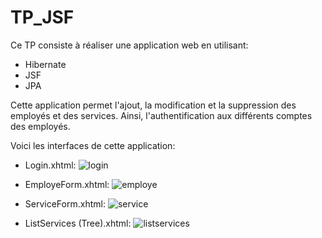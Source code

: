 # TP_JSF
Ce TP consiste à réaliser une application web en utilisant:
- Hibernate
- JSF
- JPA
  
Cette application permet l'ajout, la modification et la suppression des employés et des services. Ainsi, l'authentification aux différents comptes des employés.

Voici les interfaces de cette application:

- Login.xhtml:
  ![login](https://github.com/lagh123/TP_JSF/assets/133609564/b66e494c-fbd8-4e14-babc-13cd8e9aaa08)

- EmployeForm.xhtml:
 ![employe](https://github.com/lagh123/TP_JSF/assets/133609564/9d4ff4b3-91b0-4c94-be5a-151b4225618a)

- ServiceForm.xhtml:
  ![service](https://github.com/lagh123/TP_JSF/assets/133609564/ab70585e-42e4-4f71-87b6-30e473536c5e)

- ListServices (Tree).xhtml:
  ![listservices](https://github.com/lagh123/TP_JSF/assets/133609564/72299eaf-5056-4df1-b6ff-a555891293e3)
